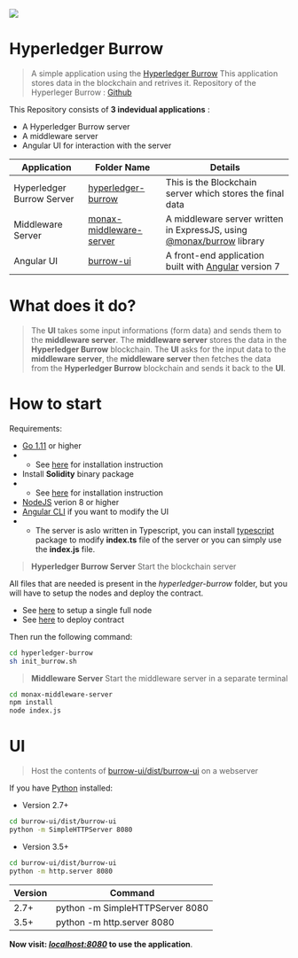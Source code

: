 ![](https://github.com/hyperledger/burrow/raw/develop/docs/assets/images/burrow.png)
# Hyperledger Burrow 
> A simple application using the [Hyperledger Burrow](https://www.hyperledger.org/projects/hyperledger-burrow)
> This application stores data in the blockchain and retrives it.
> Repository of the Hyperleger Burrow : [Github](https://github.com/hyperledger/burrow)

This Repository consists of **3 indevidual applications** :
  - A Hyperledger Burrow server
  - A middleware server
  - Angular UI for interaction with the server

| Application | Folder Name | Details |
| ------ | ------| ------ |
| Hyperledger Burrow Server | [hyperledger-burrow](link-to-folder) | This is the Blockchain server which stores the final data |
| Middleware Server | [monax-middleware-server](link-to-folder) | A middleware server written in ExpressJS, using [@monax/burrow](https://www.npmjs.com/package/@monax/burrow) library |
| Angular UI | [burrow-ui](link-to-folder) | A front-end application built with [Angular](https://angular.io) version 7 |

# What does it do?
> The **UI** takes some input informations (form data) and sends them to the **middleware server**.
> The **middleware server** stores the data in the **Hyperledger Burrow** blockchain.
> The **UI** asks for the input data to the **middleware server**, the **middleware server** then fetches the data from the **Hyperledger Burrow** blockchain and sends it back to the **UI**.

# How to start
Requirements:
  - [Go 1.11](https://golang.org/) or higher
  -  - See [here](https://github.com/hyperledger/burrow/blob/develop/docs/INSTALL.md) for installation instruction
  -  Install **Solidity** binary package
  -  - See [here](https://solidity.readthedocs.io/en/v0.5.3/installing-solidity.html) for installation instruction
  -  [NodeJS](https://nodejs.org/en/) verion 8 or higher
  -  [Angular CLI](https://angular.io/guide/quickstart) if you want to modify the UI
  -  - The server is aslo written in Typescript, you can install [typescript](https://www.npmjs.com/package/typescript) package to modify **index.ts** file of the server or you can simply use the **index.js** file.

> **Hyperledger Burrow Server**
> Start the blockchain server

All files that are needed is present in the *hyperledger-burrow* folder, but you will have to setup the nodes and deploy the contract. 
 -  See [here](https://github.com/hyperledger/burrow/blob/develop/docs/quickstart/single-full-node.md) to setup a single full node
 -  See [here](https://github.com/hyperledger/burrow/blob/develop/docs/quickstart/deploy-contracts.md) to deploy contract

Then run the following command:
```sh
cd hyperledger-burrow
sh init_burrow.sh
```

> **Middleware Server**
> Start the middleware server in a separate terminal
```sh
cd monax-middleware-server
npm install
node index.js
```

# UI
> Host the contents of [burrow-ui/dist/burrow-ui](link-to-folder) on a webserver

If you have [Python](https://python.org) installed:
 - Version 2.7+
```sh
cd burrow-ui/dist/burrow-ui
python -m SimpleHTTPServer 8080
```
 - Version 3.5+
```sh
cd burrow-ui/dist/burrow-ui
python -m http.server 8080
```
| Version | Command |
| ------ | ------|
| 2.7+ | python -m SimpleHTTPServer 8080 |
| 3.5+ | python -m http.server 8080

**Now visit: *[localhost:8080](localhost:8080)* to use the application**.